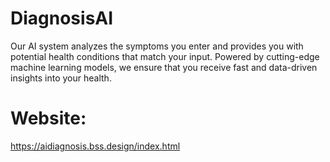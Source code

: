 # DiagnosisAI
Our AI system analyzes the symptoms you enter and provides you with potential health conditions that match your input. Powered by cutting-edge machine learning models, we ensure that you receive fast and data-driven insights into your health.
# Website:
https://aidiagnosis.bss.design/index.html
